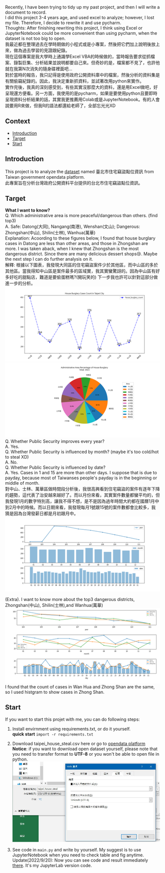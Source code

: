 Recently, I have been trying to tidy up my past project, and then I will write a document to record.  
I did this project 3-4 years age, and used excel to analyze; however, I lost my file. Therefore, I decide to rewrite it and use pycharm.  
Thoughts: After finishing rewriting this project, I think using Excel or JupyterNotebook could be more convenient than using pycharm, when the dataset is not too big to open.  
我最近都在整理過去在學時期做的小程式或是小專案，然後把它們加上說明後放上來，做為過去學習的見證跟紀錄。  
現在這個專案是我大學時上通識學Excel VBA的時候做的，當時報告要求從抓檔案、錄製巨集、分析結果並說明都要自己來。但奇妙的是，檔案都不見了，也許他就在我第N次消失的隨身碟裡面吧...  
對於當時的報告，我只記得是使用政府公開資料庫中的檔案，然後分析的資料集是有關偷竊紀錄的。因此，我決定重新抓資料，並試著改用python來實作。  
實作完後，我真的深刻感受到，有些其實沒那麼大的資料，還是用Excel做吧，好呈現還方便看。另一方面，我使用的是pycharm，如果是要使用python且要即時呈現資料分析結果的話，其實我更推薦用Colab或是JupyterNotebook。有的人會說要用R來做，但我R的語法都還給老師了，全部忘光光XD  

## Context  
* [Introduction](#introduction)  
* [Target](#target)  
* [Start](#start)  


## Introduction  
This project is to analyze the [dataset](https://data.gov.tw/dataset/130312) named 臺北市住宅竊盜點位資訊 from Taiwan government opendata platform.  
此專案旨在分析台灣政府公開資料平台提供的台北市住宅竊盜點位資訊。  

## Target  
**What I want to know?**  
Q. Which administrative area is more peaceful/dangerous than others. (find top3)  
A. Safe: Datong(大同), Nangang(南港), Wenshan(文山); Dangerous: Zhongshan(中山), Shilin(士林), Wanhua(萬華)  
Explanation: Acoording to these figures below, I found that house burglary cases in Datong are less than other areas, and those in Zhongshan are more. I was taken aback, when I knew that Zhongshan is the most dangerous district. Since there are many delicious dessert shops:cry:.  Maybe the next step I can do further analysis on it.  
解釋: 根據以下圖表，我發現大同區的住宅竊盜案件少於其他區，而中山區的多於其他區。當我得知中山區是案件最多的區域實，我其實蠻驚訝的。因為中山區有好多好吃的甜點店，難道是要偷蛋糕嗎?(開玩笑的) 下一步我也許可以針對這部分做進一步的分析。  
![line](https://github.com/sleepingjun/data-analysis-home-burglary-in-Taipei/blob/main/line_admin_area_count.png)
![pie](https://github.com/sleepingjun/data-analysis-home-burglary-in-Taipei/blob/main/pie_admin_area_percentage.png)  
Q. Whether Public Security improves every year?  
A. Yes.   
Q. Whether Public Security is influenced by month? (maybe it's too cold/hot to steal XD)  
A. No.  
Q. Whether Public Security is influenced by date?  
A. Yes. Cases in 1 and 15 are more than other days. I suppose that is due to payday, because most of Taiwanses people's payday is in the beginning or middle of month.  
對中山、士林、萬華區做時間段分析後，我很高興看到住宅竊盜的案件有逐年下降的趨勢，這代表了治安越來越好了。而以月份來看，其實案件數量都蠻平均的，但我發現1月的數字特別高，讓我不得不想，是不是因為過年時間大約都在國曆1月中到2月中的時候。而以日期來看，我發現每月1號跟15號的案件數都會比較多，我猜是因為台灣發薪日都是月初跟月中。  
![y-m-d](https://github.com/sleepingjun/data-analysis-home-burglary-in-Taipei/blob/main/y_m_d_analysis.png)  

(Extra). I want to know more about the top3 dangerous districts, Zhongshan(中山), Shilin(士林),and Wanhua(萬華)  
![dangerous](https://github.com/sleepingjun/data-analysis-home-burglary-in-Taipei/blob/main/dangerous_district_time_analysis.png)  
I found that the count of cases in Wan Hua and Zhong Shan are the same, so I used histgram to show cases in Zhong Shan.  

## Start  
If you want to start this projet with me, you can do following steps:  
1. Install envirnment using requirements.txt, or do it yourself.  
**quick start** `import -r requirements.txt`  


2. Download taipei_house_steal.csv here or go to [opendata platform](https://data.gov.tw/dataset/130312)  
**Notice**: if you want to download open dataset yourself, please note that you need to transfer format to **UTF-8** or you won't be able to open file in python.  
![UTF8更改方式](https://github.com/sleepingjun/data-analysis-home-burglary-in-Taipei/blob/main/UTF-8%E6%A0%BC%E5%BC%8F.JPG)  
3. See code in `main.py` and write by yourself. My suggest is to use JupyterNotebook when you need to check table and fig anytime.  
Update(2022/9/20): Now you can see code and result immediately [there](https://github.com/sleepingjun/data-analysis-home-burglary-in-Taipei/blob/main/.ipynb_checkpoints/house_burgery_analysis-checkpoint.ipynb). It's my JupyterLab version code.
